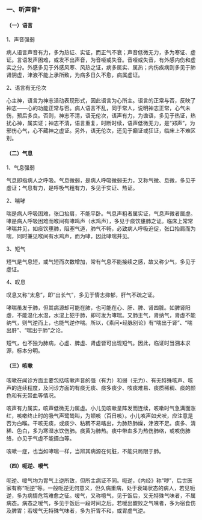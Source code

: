 ### 一、听声音*

#### （一）语言

1、声音强弱

病人语言声音有力，多为热证、实证，而正气不衰；声音低微无力，多为寒证、虚证。言语发声困难，或发不出声音，为音哑或失音。音哑或失音，有外感内伤和虚实之分。外感多见于外感风寒、风热之证，病多属实、属热；内伤疾病则多见于肺肾阴虚，津液不能上承所致，为病多日久不愈，病属虚证。

2、语言有无伦次

心主神，语言为神志活动表现形式，因此语言为心所主。语言的正常与否，反映了神志——心的功能正常与否。病人语言不乱，同于常人，说明神志正常，心气未伤，预后多良。否则，神志不清，语无伦次，语声有力，为谵语，多见于热证，热扰心神，属实证；神志不清，语言重复，时断时续，语声低微无力，是“郑声”，为邪伤心气，心不藏神之虚证。另外，语无伦次，还见于癫证或狂证，临床上不难区别。

#### （二）气息

1、气息强弱

气息即指病人之呼吸。气息微弱，是病人呼吸微弱无力，又称气微、息微，多见于虚证；气息有力，是呼吸气粗有力，多见于实证、热证。

2、喘哮

喘是病人呼吸困难，张口抬肩，不能平卧。气息声粗者属实证，气息声微者属虚。哮是病人呼吸困难而喉间有哮鸣声（水鸡声），多见于痰饮壅肺之证。临床上常常哮喘并见，如痰饮壅肺，阻塞气道，肺气不畅，必致病人呼吸迫促，张口抬肩而为喘，同时兼见喉间有水鸡声，而为哮，因此哮喘并见。

3、短气

短气是气息短，或气短而次数增加，常有气息不能接续之感，故又称少气，多见于虚证。

4、叹息

叹息又称“太息”，即“出长气”，多见于情志抑郁，肝气不疏之证。

哮喘虽发于肺，但其病源却可能在肺，也可能在心、肝、脾、肾四脏。如脾肾阳虚，不能温化水湿，水湿上犯于肺，即可发为哮喘。又肺主气，肾纳气，肾虚不能纳气，则气逆而上，也能气逆作喘。所以，《素问•经脉别论》有“喘出于肾”、“喘出肝”、“喘出于肺”之论。

短气，也不独为肺病，心虚、脾虚、肾虚皆可出现短气。因此，临证时当溯本求源，标本分明。

#### （三）咳嗽

咳嗽在闻诊方面主要包括咳嗽声音的强（有力）和弱（无力）、有无特殊咳声、咳声的连续程度，及问诊方面的有痰无痰、痰多痰少、咳痰难易、痰质稀稠、痰的颜色和有无带血等情况。

咳声有力属实，咳声低微无力属虚。小儿见咳嗽呈阵发而连续，咳嗽时气急满面涨红，咳嗽终止时的吸气声鹭鸶叫，为顿咳（百日咳）。小儿咳声如犬吠，应注意是否为白喉。干咳无痰，或痰少、粘稠不易咯出，为肺热肺燥，津液不足。痰多、清稀、色白，多为寒湿水饮伤肺。痰黄为肺热。痰中带血多为热伤肺络，或咳伤肺络，亦见于气虚不能摄血等。

咳嗽一症，也当如哮喘一样，当辨其病源在何脏，不能只局限于肺。

#### （四）呃逆、嗳气

呃逆、嗳气均为胃气上逆所致，但所主病证不同。呃逆，《内经》称“哕”，后世医家有称“呃逆”等。一般呃逆无何意义，但久病重病，处于衰竭状态的病人，若见呃逆，多为病情危笃难愈之征。嗳气，又称噫气，见于饭后，又无特殊气味者，不属病态。病态之嗳气，多见于饭后一段时间之后。若嗳出酸败之气味者，多为宿食伤及脾胃；若嗳气无特殊气味者，多为肝胃不和，或胃虚气逆。
